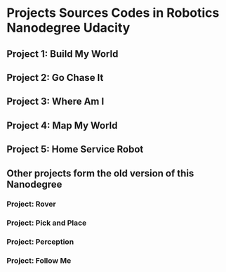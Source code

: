 # Projects Sources Codes in Robotics Nanodegree Udacity
## Project 1: Build My World

## Project 2: Go Chase It

## Project 3: Where Am I

## Project 4: Map My World

## Project 5: Home Service Robot

## Other projects form the old version of this Nanodegree
### Project: Rover

### Project: Pick and Place

### Project: Perception

### Project: Follow Me
